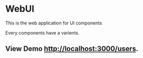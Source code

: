 # WebUI

This is the web application for UI components

Every components have a varients.

## View Demo [http://localhost:3000/users](http://localhost:3000/users).

